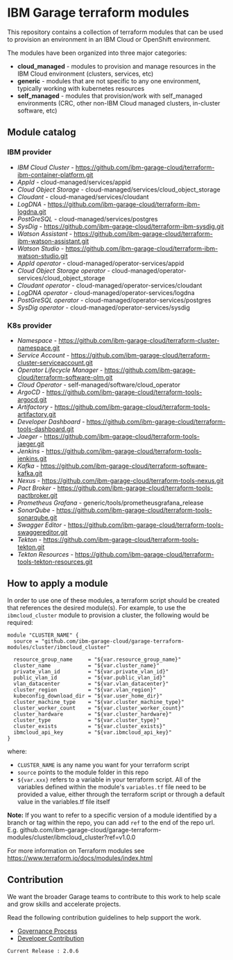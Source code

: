 # IBM Garage terraform modules

This repository contains a collection of terraform modules that
can be used to provision an environment in an IBM Cloud or OpenShift
environment.

The modules have been organized into three major categories:
- **cloud_managed** - modules to provision and manage resources in the IBM Cloud environment (clusters, services, etc)
- **generic** - modules that are not specific to any one environment, typically working with kubernetes resources
- **self_managed** - modules that provision/work with self_managed environments (CRC, other non-IBM Cloud managed clusters, in-cluster software, etc)

## Module catalog

### IBM provider

- *IBM Cloud Cluster* - https://github.com/ibm-garage-cloud/terraform-ibm-container-platform.git
- *AppId* - cloud-managed/services/appid
- *Cloud Object Storage* - cloud-managed/services/cloud_object_storage
- *Cloudant* - cloud-managed/services/cloudant
- *LogDNA* - https://github.com/ibm-garage-cloud/terraform-ibm-logdna.git
- *PostGreSQL* - cloud-managed/services/postgres
- *SysDig* - https://github.com/ibm-garage-cloud/terraform-ibm-sysdig.git
- *Watson Assistant* - https://github.com/ibm-garage-cloud/terraform-ibm-watson-assistant.git
- *Watson Studio* - https://github.com/ibm-garage-cloud/terraform-ibm-watson-studio.git
- *AppId operator* - cloud-managed/operator-services/appid
- *Cloud Object Storage operator* - cloud-managed/operator-services/cloud_object_storage
- *Cloudant operator* - cloud-managed/operator-services/cloudant
- *LogDNA operator* - cloud-managed/operator-services/logdna
- *PostGreSQL operator* - cloud-managed/operator-services/postgres
- *SysDig operator* - cloud-managed/operator-services/sysdig

### K8s provider

- *Namespace* - https://github.com/ibm-garage-cloud/terraform-cluster-namespace.git
- *Service Account* - https://github.com/ibm-garage-cloud/terraform-cluster-serviceaccount.git
- *Operator Lifecycle Manager* - https://github.com/ibm-garage-cloud/terraform-software-olm.git
- *Cloud Operator* - self-managed/software/cloud_operator
- *ArgoCD* - https://github.com/ibm-garage-cloud/terraform-tools-argocd.git
- *Artifactory* - https://github.com/ibm-garage-cloud/terraform-tools-artifactory.git
- *Developer Dashboard* - https://github.com/ibm-garage-cloud/terraform-tools-dashboard.git
- *Jaeger* - https://github.com/ibm-garage-cloud/terraform-tools-jaeger.git
- *Jenkins* - https://github.com/ibm-garage-cloud/terraform-tools-jenkins.git
- *Kafka* - https://github.com/ibm-garage-cloud/terraform-software-kafka.git
- *Nexus* - https://github.com/ibm-garage-cloud/terraform-tools-nexus.git
- *Pact Broker* - https://github.com/ibm-garage-cloud/terraform-tools-pactbroker.git
- *Prometheus Grafana* - generic/tools/prometheusgrafana_release
- *SonarQube* - https://github.com/ibm-garage-cloud/terraform-tools-sonarqube.git
- *Swagger Editor* - https://github.com/ibm-garage-cloud/terraform-tools-swaggereditor.git
- *Tekton* - https://github.com/ibm-garage-cloud/terraform-tools-tekton.git
- *Tekton Resources* - https://github.com/ibm-garage-cloud/terraform-tools-tekton-resources.git

## How to apply a module

In order to use one of these modules, a terraform script should be created that references the desired module(s). For example, to use the `ibmcloud_cluster` module to provision a cluster, the following would be required:

```
module "CLUSTER_NAME" {
  source = "github.com/ibm-garage-cloud/garage-terraform-modules/cluster/ibmcloud_cluster"

  resource_group_name     = "${var.resource_group_name}"
  cluster_name            = "${var.cluster_name}"
  private_vlan_id         = "${var.private_vlan_id}"
  public_vlan_id          = "${var.public_vlan_id}"
  vlan_datacenter         = "${var.vlan_datacenter}"
  cluster_region          = "${var.vlan_region}"
  kubeconfig_download_dir = "${var.user_home_dir}"
  cluster_machine_type    = "${var.cluster_machine_type}"
  cluster_worker_count    = "${var.cluster_worker_count}"
  cluster_hardware        = "${var.cluster_hardware}"
  cluster_type            = "${var.cluster_type}"
  cluster_exists          = "${var.cluster_exists}"
  ibmcloud_api_key        = "${var.ibmcloud_api_key}"
}
```

where:
- `CLUSTER_NAME` is any name you want for your terraform script
- `source` points to the module folder in this repo
- `${var.xxx}` refers to a variable in your terraform script. All of the variables defined within the module's `variables.tf` file need to be provided a value, either through the terraform script or through a default value in the variables.tf file itself

**Note:** If you want to refer to a specific version of a module identified by a branch or tag within the repo, you can add `ref` to the end of the repo url. E.g. github.com/ibm-garage-cloud/garage-terraform-modules/cluster/ibmcloud_cluster?ref=v1.0.0

For more information on Terraform modules see https://www.terraform.io/docs/modules/index.html

## Contribution

We want the broader Garage teams to contribute to this work to help scale and grow skills and accelerate projects.

Read the following contribution guidelines to help support the work.

- [Governance Process](./governance.md)
- [Developer Contribution](./developer_contribution.md)

```
Current Release : 2.0.6
```


